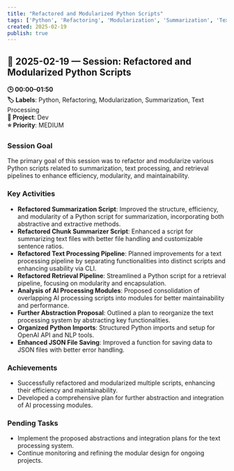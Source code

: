 ```yaml
---
title: "Refactored and Modularized Python Scripts"
tags: ['Python', 'Refactoring', 'Modularization', 'Summarization', 'Text Processing']
created: 2025-02-19
publish: true
---
```


## 📅 2025-02-19 — Session: Refactored and Modularized Python Scripts

**🕒 00:00–01:50**  
**🏷️ Labels**: Python, Refactoring, Modularization, Summarization, Text Processing  
**📂 Project**: Dev  
**⭐ Priority**: MEDIUM  


### Session Goal
The primary goal of this session was to refactor and modularize various Python scripts related to summarization, text processing, and retrieval pipelines to enhance efficiency, modularity, and maintainability.

### Key Activities
- **Refactored Summarization Script**: Improved the structure, efficiency, and modularity of a Python script for summarization, incorporating both abstractive and extractive methods.
- **Refactored Chunk Summarizer Script**: Enhanced a script for summarizing text files with better file handling and customizable sentence ratios.
- **Refactored Text Processing Pipeline**: Planned improvements for a text processing pipeline by separating functionalities into distinct scripts and enhancing usability via CLI.
- **Refactored Retrieval Pipeline**: Streamlined a Python script for a retrieval pipeline, focusing on modularity and encapsulation.
- **Analysis of AI Processing Modules**: Proposed consolidation of overlapping AI processing scripts into modules for better maintainability and performance.
- **Further Abstraction Proposal**: Outlined a plan to reorganize the text processing system by abstracting key functionalities.
- **Organized Python Imports**: Structured Python imports and setup for OpenAI API and NLP tools.
- **Enhanced JSON File Saving**: Improved a function for saving data to JSON files with better error handling.

### Achievements
- Successfully refactored and modularized multiple scripts, enhancing their efficiency and maintainability.
- Developed a comprehensive plan for further abstraction and integration of AI processing modules.

### Pending Tasks
- Implement the proposed abstractions and integration plans for the text processing system.
- Continue monitoring and refining the modular design for ongoing projects.
